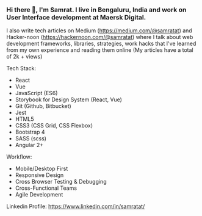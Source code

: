 ### Hi there 👋, I'm Samrat. I live in Bengaluru, India and work on User Interface development at Maersk Digital.

I also write tech articles on Medium (https://medium.com/@samratat) and Hacker-noon (https://hackernoon.com/@samratat) where I talk about web development frameworks, libraries, strategies, work hacks that I've learned from my own experience and reading them online (My articles have a total of 2k + views)

Tech Stack: 
  - React 
  - Vue 
  - JavaScript (ES6)
  - Storybook for Design System (React, Vue)
  - Git (Github, Bitbucket)
  - Jest
  - HTML5
  - CSS3 (CSS Grid, CSS Flexbox)
  - Bootstrap 4 
  - SASS (scss) 
  - Angular 2+

Workflow: 
  - Mobile/Desktop First
  - Responsive Design
  - Cross Browser Testing & Debugging
  - Cross-Functional Teams
  - Agile Development 
  
  Linkedin Profile: https://www.linkedin.com/in/samratat/
